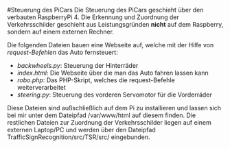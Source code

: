 #Steuerung des PiCars
Die Steuerung des PiCars geschieht über den verbauten RaspberryPi 4. 
Die Erkennung und Zuordnung der Verkehrsschilder geschieht aus Leistungsgründen **nicht** auf dem Raspberry, sondern auf einem externen Rechner.

Die folgenden Dateien bauen eine Webseite auf, welche mit der Hilfe von *request-Befehlen* das Auto fernsteuert:
- *backwheels.py*: Steuerung der Hinterräder
- *index.html*: Die Webseite über die man das Auto fahren lassen kann
- *robo.php*: Das PHP-Skript, welches die request-Befehle weiterverarbeitet
- *steering.py*: Steuerung des vorderen Servomotor für die Vorderräder

Diese Dateien sind außschließlich auf dem Pi zu installieren und lassen sich bei mir unter dem Dateipfad /var/www/html auf diesem finden.
Die restlichen Dateien zur Zuordnung der Verkehrsschilder liegen auf einem externen Laptop/PC und werden über den Dateipfad TrafficSignRecognition/src/TSR/src/ eingebunden.
